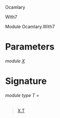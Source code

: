 Ocamlary

With7

Module Ocamlary.With7

# Parameters

<a id="argument-1-X"></a>

###### module [X](Ocamlary.With7.argument-1-X.md)

# Signature

<a id="module-type-T"></a>

###### module type T =

> [X.T](Ocamlary.With7.argument-1-X.md#module-type-T)
